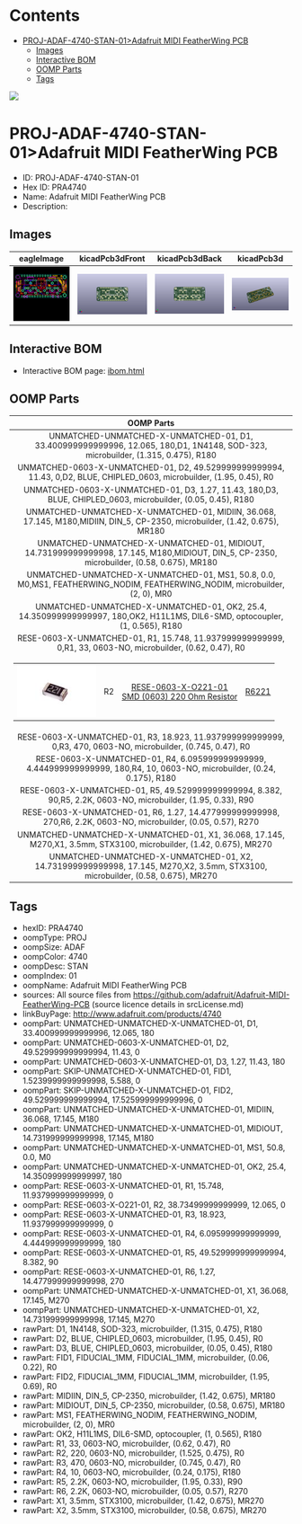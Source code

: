 



Contents
========

* [PROJ-ADAF-4740-STAN-01>Adafruit MIDI FeatherWing PCB](#proj-adaf-4740-stan-01adafruit-midi-featherwing-pcb)
	* [Images](#images)
	* [Interactive BOM](#interactive-bom)
	* [OOMP Parts](#oomp-parts)
	* [Tags](#tags)
  
![][im]
# PROJ-ADAF-4740-STAN-01>Adafruit MIDI FeatherWing PCB

- ID: PROJ-ADAF-4740-STAN-01
- Hex ID: PRA4740
- Name: Adafruit MIDI FeatherWing PCB
- Description: 

## Images
  
  

|eagleImage|kicadPcb3dFront|kicadPcb3dBack|kicadPcb3d|
| :---: | :---: | :---: | :---: |
|[![eagleImage](eagleImage_140.png)](eagleImage_600.png)|[![kicadPcb3dFront](kicadPcb3dFront_140.png)](kicadPcb3dFront_600.png)|[![kicadPcb3dBack](kicadPcb3dBack_140.png)](kicadPcb3dBack_600.png)|[![kicadPcb3d](kicadPcb3d_140.png)](kicadPcb3d_600.png)|

## Interactive BOM

- Interactive BOM page: [ibom.html](kicad/bom/ibom.html)

## OOMP Parts
  

|OOMP Parts|
| :---: |
|UNMATCHED-UNMATCHED-X-UNMATCHED-01, D1, 33.400999999999996, 12.065, 180,D1, 1N4148, SOD-323, microbuilder, (1.315, 0.475), R180|
|UNMATCHED-0603-X-UNMATCHED-01, D2, 49.529999999999994, 11.43, 0,D2, BLUE, CHIPLED_0603, microbuilder, (1.95, 0.45), R0|
|UNMATCHED-0603-X-UNMATCHED-01, D3, 1.27, 11.43, 180,D3, BLUE, CHIPLED_0603, microbuilder, (0.05, 0.45), R180|
|UNMATCHED-UNMATCHED-X-UNMATCHED-01, MIDIIN, 36.068, 17.145, M180,MIDIIN, DIN_5, CP-2350, microbuilder, (1.42, 0.675), MR180|
|UNMATCHED-UNMATCHED-X-UNMATCHED-01, MIDIOUT, 14.731999999999998, 17.145, M180,MIDIOUT, DIN_5, CP-2350, microbuilder, (0.58, 0.675), MR180|
|UNMATCHED-UNMATCHED-X-UNMATCHED-01, MS1, 50.8, 0.0, M0,MS1, FEATHERWING_NODIM, FEATHERWING_NODIM, microbuilder, (2, 0), MR0|
|UNMATCHED-UNMATCHED-X-UNMATCHED-01, OK2, 25.4, 14.350999999999997, 180,OK2, H11L1MS, DIL6-SMD, optocoupler, (1, 0.565), R180|
|RESE-0603-X-UNMATCHED-01, R1, 15.748, 11.937999999999999, 0,R1, 33, 0603-NO, microbuilder, (0.62, 0.47), R0|
|<table><tr><td>![RESE-0603-X-O221-01](https://raw.githubusercontent.com/oomlout/oomlout_OOMP_parts/main/RESE-0603-X-O221-01/image_140.jpg)</td><td> R2</td><td>[RESE-0603-X-O221-01<br>SMD (0603) 220 Ohm Resistor](https://github.com/oomlout/oomlout_OOMP_parts/tree/main/RESE-0603-X-O221-01/)</td><td>[R6221](https://github.com/oomlout/oomlout_OOMP_parts/tree/main/RESE-0603-X-O221-01/)</td></tr></table>|
|RESE-0603-X-UNMATCHED-01, R3, 18.923, 11.937999999999999, 0,R3, 470, 0603-NO, microbuilder, (0.745, 0.47), R0|
|RESE-0603-X-UNMATCHED-01, R4, 6.095999999999999, 4.444999999999999, 180,R4, 10, 0603-NO, microbuilder, (0.24, 0.175), R180|
|RESE-0603-X-UNMATCHED-01, R5, 49.529999999999994, 8.382, 90,R5, 2.2K, 0603-NO, microbuilder, (1.95, 0.33), R90|
|RESE-0603-X-UNMATCHED-01, R6, 1.27, 14.477999999999998, 270,R6, 2.2K, 0603-NO, microbuilder, (0.05, 0.57), R270|
|UNMATCHED-UNMATCHED-X-UNMATCHED-01, X1, 36.068, 17.145, M270,X1, 3.5mm, STX3100, microbuilder, (1.42, 0.675), MR270|
|UNMATCHED-UNMATCHED-X-UNMATCHED-01, X2, 14.731999999999998, 17.145, M270,X2, 3.5mm, STX3100, microbuilder, (0.58, 0.675), MR270|

## Tags

- hexID: PRA4740
- oompType: PROJ
- oompSize: ADAF
- oompColor: 4740
- oompDesc: STAN
- oompIndex: 01
- oompName: Adafruit MIDI FeatherWing PCB
- sources: All source files from https://github.com/adafruit/Adafruit-MIDI-FeatherWing-PCB (source licence details in srcLicense.md)
- linkBuyPage: http://www.adafruit.com/products/4740
- oompPart: UNMATCHED-UNMATCHED-X-UNMATCHED-01, D1, 33.400999999999996, 12.065, 180
- oompPart: UNMATCHED-0603-X-UNMATCHED-01, D2, 49.529999999999994, 11.43, 0
- oompPart: UNMATCHED-0603-X-UNMATCHED-01, D3, 1.27, 11.43, 180
- oompPart: SKIP-UNMATCHED-X-UNMATCHED-01, FID1, 1.5239999999999998, 5.588, 0
- oompPart: SKIP-UNMATCHED-X-UNMATCHED-01, FID2, 49.529999999999994, 17.525999999999996, 0
- oompPart: UNMATCHED-UNMATCHED-X-UNMATCHED-01, MIDIIN, 36.068, 17.145, M180
- oompPart: UNMATCHED-UNMATCHED-X-UNMATCHED-01, MIDIOUT, 14.731999999999998, 17.145, M180
- oompPart: UNMATCHED-UNMATCHED-X-UNMATCHED-01, MS1, 50.8, 0.0, M0
- oompPart: UNMATCHED-UNMATCHED-X-UNMATCHED-01, OK2, 25.4, 14.350999999999997, 180
- oompPart: RESE-0603-X-UNMATCHED-01, R1, 15.748, 11.937999999999999, 0
- oompPart: RESE-0603-X-O221-01, R2, 38.73499999999999, 12.065, 0
- oompPart: RESE-0603-X-UNMATCHED-01, R3, 18.923, 11.937999999999999, 0
- oompPart: RESE-0603-X-UNMATCHED-01, R4, 6.095999999999999, 4.444999999999999, 180
- oompPart: RESE-0603-X-UNMATCHED-01, R5, 49.529999999999994, 8.382, 90
- oompPart: RESE-0603-X-UNMATCHED-01, R6, 1.27, 14.477999999999998, 270
- oompPart: UNMATCHED-UNMATCHED-X-UNMATCHED-01, X1, 36.068, 17.145, M270
- oompPart: UNMATCHED-UNMATCHED-X-UNMATCHED-01, X2, 14.731999999999998, 17.145, M270
- rawPart: D1, 1N4148, SOD-323, microbuilder, (1.315, 0.475), R180
- rawPart: D2, BLUE, CHIPLED_0603, microbuilder, (1.95, 0.45), R0
- rawPart: D3, BLUE, CHIPLED_0603, microbuilder, (0.05, 0.45), R180
- rawPart: FID1, FIDUCIAL_1MM, FIDUCIAL_1MM, microbuilder, (0.06, 0.22), R0
- rawPart: FID2, FIDUCIAL_1MM, FIDUCIAL_1MM, microbuilder, (1.95, 0.69), R0
- rawPart: MIDIIN, DIN_5, CP-2350, microbuilder, (1.42, 0.675), MR180
- rawPart: MIDIOUT, DIN_5, CP-2350, microbuilder, (0.58, 0.675), MR180
- rawPart: MS1, FEATHERWING_NODIM, FEATHERWING_NODIM, microbuilder, (2, 0), MR0
- rawPart: OK2, H11L1MS, DIL6-SMD, optocoupler, (1, 0.565), R180
- rawPart: R1, 33, 0603-NO, microbuilder, (0.62, 0.47), R0
- rawPart: R2, 220, 0603-NO, microbuilder, (1.525, 0.475), R0
- rawPart: R3, 470, 0603-NO, microbuilder, (0.745, 0.47), R0
- rawPart: R4, 10, 0603-NO, microbuilder, (0.24, 0.175), R180
- rawPart: R5, 2.2K, 0603-NO, microbuilder, (1.95, 0.33), R90
- rawPart: R6, 2.2K, 0603-NO, microbuilder, (0.05, 0.57), R270
- rawPart: X1, 3.5mm, STX3100, microbuilder, (1.42, 0.675), MR270
- rawPart: X2, 3.5mm, STX3100, microbuilder, (0.58, 0.675), MR270



[im]: kicadPcb3d_450.png
